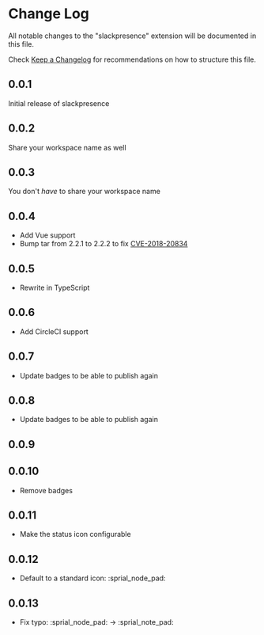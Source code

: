 # Change Log

All notable changes to the "slackpresence" extension will be documented in this file.

Check [Keep a Changelog](http://keepachangelog.com/) for recommendations on how to structure this file.

## 0.0.1

Initial release of slackpresence

## 0.0.2

Share your workspace name as well

## 0.0.3

You don't _have_ to share your workspace name

## 0.0.4

* Add Vue support
* Bump tar from 2.2.1 to 2.2.2 to fix [CVE-2018-20834](https://nvd.nist.gov/vuln/detail/CVE-2018-20834)

## 0.0.5

* Rewrite in TypeScript

## 0.0.6

* Add CircleCI support

## 0.0.7

* Update badges to be able to publish again

## 0.0.8

* Update badges to be able to publish again

## 0.0.9

## 0.0.10

* Remove badges

## 0.0.11

* Make the status icon configurable

## 0.0.12

* Default to a standard icon: :sprial_node_pad:

## 0.0.13

* Fix typo: :sprial_node_pad: -> :sprial_note_pad: